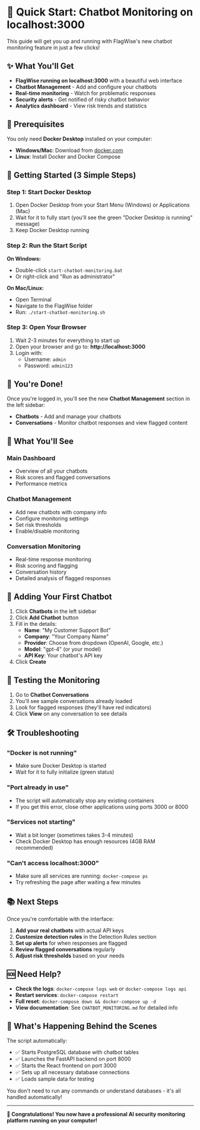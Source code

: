 # 🚀 Quick Start: Chatbot Monitoring on localhost:3000

This guide will get you up and running with FlagWise's new chatbot monitoring feature in just a few clicks!

## ✨ What You'll Get

- **FlagWise running on localhost:3000** with a beautiful web interface
- **Chatbot Management** - Add and configure your chatbots
- **Real-time monitoring** - Watch for problematic responses
- **Security alerts** - Get notified of risky chatbot behavior
- **Analytics dashboard** - View risk trends and statistics

## 🎯 Prerequisites

You only need **Docker Desktop** installed on your computer:

- **Windows/Mac**: Download from [docker.com](https://www.docker.com/products/docker-desktop/)
- **Linux**: Install Docker and Docker Compose

## 🚀 Getting Started (3 Simple Steps)

### Step 1: Start Docker Desktop
1. Open Docker Desktop from your Start Menu (Windows) or Applications (Mac)
2. Wait for it to fully start (you'll see the green "Docker Desktop is running" message)
3. Keep Docker Desktop running

### Step 2: Run the Start Script

**On Windows:**
- Double-click `start-chatbot-monitoring.bat`
- Or right-click and "Run as administrator"

**On Mac/Linux:**
- Open Terminal
- Navigate to the FlagWise folder
- Run: `./start-chatbot-monitoring.sh`

### Step 3: Open Your Browser
1. Wait 2-3 minutes for everything to start up
2. Open your browser and go to: **http://localhost:3000**
3. Login with:
   - Username: `admin`
   - Password: `admin123`

## 🎉 You're Done!

Once you're logged in, you'll see the new **Chatbot Management** section in the left sidebar:

- **Chatbots** - Add and manage your chatbots
- **Conversations** - Monitor chatbot responses and view flagged content

## 📱 What You'll See

### Main Dashboard
- Overview of all your chatbots
- Risk scores and flagged conversations
- Performance metrics

### Chatbot Management
- Add new chatbots with company info
- Configure monitoring settings
- Set risk thresholds
- Enable/disable monitoring

### Conversation Monitoring
- Real-time response monitoring
- Risk scoring and flagging
- Conversation history
- Detailed analysis of flagged responses

## 🔧 Adding Your First Chatbot

1. Click **Chatbots** in the left sidebar
2. Click **Add Chatbot** button
3. Fill in the details:
   - **Name**: "My Customer Support Bot"
   - **Company**: "Your Company Name"
   - **Provider**: Choose from dropdown (OpenAI, Google, etc.)
   - **Model**: "gpt-4" (or your model)
   - **API Key**: Your chatbot's API key
4. Click **Create**

## 🧪 Testing the Monitoring

1. Go to **Chatbot Conversations**
2. You'll see sample conversations already loaded
3. Look for flagged responses (they'll have red indicators)
4. Click **View** on any conversation to see details

## 🛠️ Troubleshooting

### "Docker is not running"
- Make sure Docker Desktop is started
- Wait for it to fully initialize (green status)

### "Port already in use"
- The script will automatically stop any existing containers
- If you get this error, close other applications using ports 3000 or 8000

### "Services not starting"
- Wait a bit longer (sometimes takes 3-4 minutes)
- Check Docker Desktop has enough resources (4GB RAM recommended)

### "Can't access localhost:3000"
- Make sure all services are running: `docker-compose ps`
- Try refreshing the page after waiting a few minutes

## 📚 Next Steps

Once you're comfortable with the interface:

1. **Add your real chatbots** with actual API keys
2. **Customize detection rules** in the Detection Rules section
3. **Set up alerts** for when responses are flagged
4. **Review flagged conversations** regularly
5. **Adjust risk thresholds** based on your needs

## 🆘 Need Help?

- **Check the logs**: `docker-compose logs web` or `docker-compose logs api`
- **Restart services**: `docker-compose restart`
- **Full reset**: `docker-compose down && docker-compose up -d`
- **View documentation**: See `CHATBOT_MONITORING.md` for detailed info

## 🎯 What's Happening Behind the Scenes

The script automatically:
- ✅ Starts PostgreSQL database with chatbot tables
- ✅ Launches the FastAPI backend on port 8000
- ✅ Starts the React frontend on port 3000
- ✅ Sets up all necessary database connections
- ✅ Loads sample data for testing

You don't need to run any commands or understand databases - it's all handled automatically!

---

**🎉 Congratulations! You now have a professional AI security monitoring platform running on your computer!**